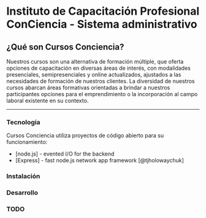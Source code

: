 # Instituto de Capacitación Profesional ConCiencia - Sistema administrativo

## ¿Qué son Cursos Conciencia?

Nuestros cursos son una alternativa de formación múltiple, que oferta opciones de capacitación en diversas áreas de interés, con modalidades presenciales, semipresenciales y online actualizados, ajustados a las necesidades de formación de nuestros clientes. La diversidad de nuestros cursos abarcan áreas formativas orientadas a brindar a nuestros participantes opciones para el emprendimiento o la incorporación al campo laboral existente en su contexto.

---
### Tecnología

Cursos Conciencia utiliza proyectos de código abierto para su funcionamiento:

* [node.js] - evented I/O for the backend
* [Express] - fast node.js network app framework [@tjholowaychuk]


### Instalación

### Desarrollo

### TODO
